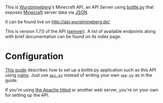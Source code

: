 This is [Wurstmineberg](http://wurstmineberg.de/)'s Minecraft API, an API Server using [bottle.py](http://bottlepy.org/) that exposes [Minecraft](http://minecraft.net/) server data via [JSON](http://www.json.org/).

It can be found live on http://api.wurstmineberg.de/.

This is version 1.7.0 of the API ([semver](http://semver.org/)). A list of available endpoints along with brief documentation can be found on its index page.

Configuration
=============

[This guide](http://michael.lustfield.net/nginx/bottle-uwsgi-nginx-quickstart) describes how to set up a bottle.py application such as this API using [nginx](http://wiki.nginx.org/). Just use [`api.py`](api.py) instead of writing your own `app.py` as in the guide.

If you're using [the Apache httpd](http://httpd.apache.org/) or another web server, you're on your own for setting up the API.
